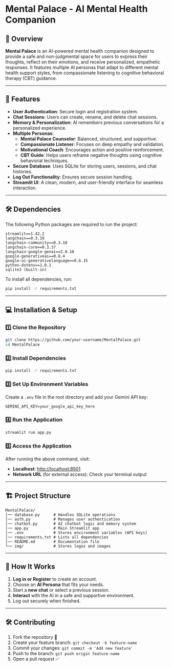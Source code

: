 # Mental Palace - AI Mental Health Companion

## 📌 Overview
**Mental Palace** is an AI-powered mental health companion designed to provide a safe and non-judgmental space for users to express their thoughts, reflect on their emotions, and receive personalized, empathetic responses. It features multiple AI personas that adapt to different mental health support styles, from compassionate listening to cognitive behavioral therapy (CBT) guidance.

---

## 🚀 Features
- **User Authentication**: Secure login and registration system.
- **Chat Sessions**: Users can create, rename, and delete chat sessions.
- **Memory & Personalization**: AI remembers previous conversations for a personalized experience.
- **Multiple Personas**:
  - **Mental Palace Counselor**: Balanced, structured, and supportive.
  - **Compassionate Listener**: Focuses on deep empathy and validation.
  - **Motivational Coach**: Encourages action and positive reinforcement.
  - **CBT Guide**: Helps users reframe negative thoughts using cognitive behavioral techniques.
- **Secure Database**: Uses SQLite for storing users, sessions, and chat histories.
- **Log Out Functionality**: Ensures secure session handling.
- **Streamlit UI**: A clean, modern, and user-friendly interface for seamless interaction.

---

## 🛠️ Dependencies
The following Python packages are required to run the project:

```plaintext
streamlit==1.42.2
langchain==0.3.19
langchain-community==0.3.18
langchain-core==0.3.37
langchain-google-genai==2.0.10
google-generativeai==0.8.4
google-ai-generativelanguage==0.6.15
python-dotenv==1.0.1
sqlite3 (built-in)
```

To install all dependencies, run:
```sh
pip install -r requirements.txt
```

---

## 💻 Installation & Setup

### 1️⃣ Clone the Repository
```sh
git clone https://github.com/your-username/MentalPalace.git
cd MentalPalace
```

### 2️⃣ Install Dependencies
```sh
pip install -r requirements.txt
```

### 3️⃣ Set Up Environment Variables
Create a `.env` file in the root directory and add your Gemini API key:
```plaintext
GEMINI_API_KEY=your_google_api_key_here
```

### 4️⃣ Run the Application
```sh
streamlit run app.py
```

### 5️⃣ Access the Application
After running the above command, visit:
- **Localhost**: [http://localhost:8501](http://localhost:8501)
- **Network URL** (for external access): Check your terminal output

---

## 🏗️ Project Structure
```plaintext
MentalPalace/
│── database.py      # Handles SQLite operations
│── auth.py          # Manages user authentication
│── chatbot.py       # AI chatbot logic and memory system
│── app.py           # Main Streamlit app
│── .env             # Stores environment variables (API keys)
│── requirements.txt # Lists all dependencies
│── README.md        # Documentation file
└── img/             # Stores logos and images
```

---

## 🤖 How It Works
1. **Log in or Register** to create an account.
2. Choose an **AI Persona** that fits your needs.
3. Start a **new chat** or select a previous session.
4. **Interact** with the AI in a safe and supportive environment.
5. Log out securely when finished.

---

## 🛠️ Contributing
1. Fork the repository 🍴
2. Create your feature branch: `git checkout -b feature-name`
3. Commit your changes: `git commit -m 'Add new feature'`
4. Push to the branch: `git push origin feature-name`
5. Open a pull request ✅